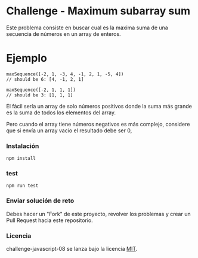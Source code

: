 # Challenge - Maximum subarray sum

Este problema consiste en buscar cual es la maxima suma de una secuencia de números en un array de enteros.


# Ejemplo

```
maxSequence([-2, 1, -3, 4, -1, 2, 1, -5, 4])
// should be 6: [4, -1, 2, 1]

maxSequence([-2, 1, 1, 1])
// should be 3: [1, 1, 1]

```

El fácil sería un array de solo números positivos donde la suma más grande es la suma de todos los elementos del array.

Pero cuando el array tiene números negativos es más complejo, considere que si envía un array vacío el resultado debe ser 0,

### Instalación
```
npm install
```

### test
```
npm run test
```

### Enviar solución de reto
Debes hacer un "Fork" de este proyecto, revolver los problemas y crear un Pull Request hacia este repositorio.

### Licencia
challenge-javascript-08 se lanza bajo la licencia [MIT](https://opensource.org/licenses/MIT).
